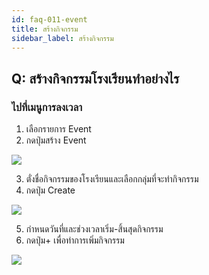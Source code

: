 ```yaml
---
id: faq-011-event
title: สร้างกิจกรรม
sidebar_label: สร้างกิจกรรม
---
```


## Q: สร้างกิจกรรมโรงเรียนทำอย่างไร

### ไปที่เมนูการลงเวลา

1.  เลือกรายการ Event
2.  กดปุ่มสร้าง Event

![](/img/manual/faq/11.jpg)

3.  ตั่งชื่อกิจกรรมของโรงเรียนและเลือกกลุ่มที่จะทำกิจกรรม
4.  กดปุ่ม Create

![](/img/manual/faq/11_1.jpg)

5.  กำหนดวันที่และช่วงเวลาเริ่ม-สิ้นสุดกิจกรรม
6.  กดปุ่ม+ เพื่อทำการเพิ่มกิจกรรม

![](/img/manual/faq/11_2.jpg)

